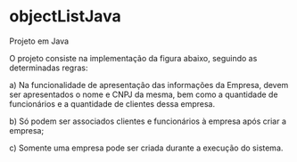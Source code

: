 # objectListJava
Projeto em Java

O projeto consiste na implementação da figura abaixo, seguindo as determinadas regras:

a) Na funcionalidade de apresentação das informações da Empresa, devem ser apresentados o nome e
CNPJ da mesma, bem como a quantidade de funcionários e a quantidade de clientes dessa empresa.

b) Só podem ser associados clientes e funcionários à empresa após criar a empresa;

c) Somente uma empresa pode ser criada durante a execução do sistema.

